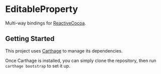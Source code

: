 # EditableProperty

Multi-way bindings for [ReactiveCocoa](https://github.com/ReactiveCocoa/ReactiveCocoa).

## Getting Started

This project uses [Carthage](https://github.com/Carthage/Carthage) to manage its dependencies.

Once Carthage is installed, you can simply clone the repository, then run `carthage bootstrap` to set it up.

